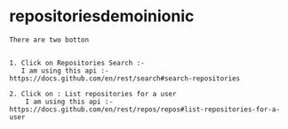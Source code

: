 # repositoriesdemoinionic


    There are two botton
    
    
    1. Click on Repositories Search :-
       I am using this api :- https://docs.github.com/en/rest/search#search-repositories

    2. Click on : List repositories for a user
        I am using this api :- https://docs.github.com/en/rest/repos/repos#list-repositories-for-a-user
